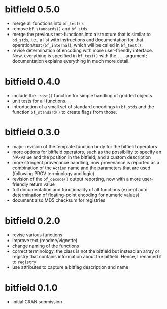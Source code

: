# bitfield 0.5.0

- merge all functions into `bf_test()`.
- remove `bf_standards()` and `bf_stds`.
- merge the previous test-functions into a structure that is similar to `bd_stds`, i.e., a list with instructions and documentation for that operation/test (`bf_internal`), which will be called in `bf_test()`.
- revise determination of encoding with more user-friendly interface. Now, everything is specified in `bf_test()` with the `...` argument; documentation explains everything in much more detail.

# bitfield 0.4.0

- include the `.rast()` function for simple handling of gridded objects.
- unit tests for all functions.
- introduction of a small set of standard encodings in `bf_stds` and the function `bf_standard()` to create flags from those.

# bitfield 0.3.0

- major revision of the template function body for the bitfield operators
- more options for bitfield operators, such as the possibility to specify an NA-value and the position in the bitfield, and a custom description
- more stringent provenance handling, now provenance is reported as a combination of the `Action` name and the parameters that are used (following PROV terminology and logic)
- revision of the `bf_decode()` output reporting, now with a more user-friendly return value
- full documentation and functionality of all functions (except auto determination of floating-point encoding for numeric values)
- document also MD5 checksum for registries

# bitfield 0.2.0

- revise various functions
- improve text (readme/vignette)
- change naming of the functions
- correct terminology, the class is not the bitfield but instead an array or registry that contains information about the bitfield. Hence, I renamed it to `registry`
- use attributes to capture a bitflag description and name


# bitfield 0.1.0

- Initial CRAN submission
